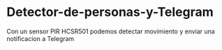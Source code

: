 # Detector-de-personas-y-Telegram
Con un sensor PIR HCSR501 podemos detectar movimiento y enviar una notificacion a Telegram
